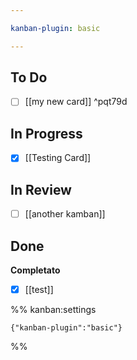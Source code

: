 ```yaml
---

kanban-plugin: basic

---
```


## To Do

- [ ] [[my new card]] ^pqt79d


## In Progress

- [x] [[Testing Card]]


## In Review

- [ ] [[another kamban]]


## Done

**Completato**
- [x] [[test]]




%% kanban:settings
```
{"kanban-plugin":"basic"}
```
%%